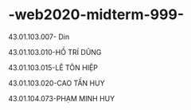 # -web2020-midterm-999-
43.01.103.007- Din

43.01.103.010-HỒ TRÍ	DŨNG

43.01.103.015-LÊ TÔN	HIỆP

43.01.103.020-CAO TẤN	HUY

43.01.104.073-PHẠM MINH	HUY

